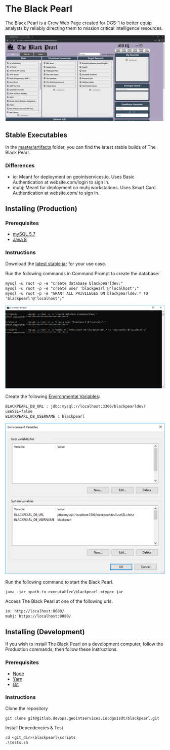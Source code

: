 # The Black Pearl

The Black Pearl is a Crew Web Page created for DGS-1 to better equip analysts by reliably directing them to mission critical intelligence resources.

![The Black Pearl](resources/readme/BlackPearl-HomePage.png?raw=true "The Black Pearl")

## Stable Executables

In the [master/artifacts](https://gitlab.devops.geointservices.io/dgs1sdt/blackpearl/tree/master/artifacts) folder, you can find the latest stable builds of The Black Pearl.

### Differences

* io: Meant for deployment on geointservices.io. Uses Basic Authentication at website.com/login to sign in.
* muhj: Meant for deployment on muhj workstations. Uses Smart Card Authentication at website.com/ to sign in.

## Installing (Production)
### Prerequisites

* [mySQL 5.7](https://downloads.mysql.com/archives/installer/)
* [Java 8](https://www.oracle.com/technetwork/java/javase/downloads/jdk8-downloads-2133151.html)

### Instructions

Download the [latest stable jar](https://gitlab.devops.geointservices.io/dgs1sdt/blackpearl/tree/master/artifacts) for your use case.

Run the following commands in Command Prompt to create the database:

```
mysql -u root -p -e "create database blackpearldev;"
mysql -u root -p -e "create user 'blackpearl'@'localhost';"
mysql -u root -p -e "GRANT ALL PRIVILEGES ON blackpearldev.* TO 'blackpearl'@'localhost';"
```

![Windows - Create Database](resources/readme/Windows-CreateDatabase.png?raw=true "Windows - Create Database")


Create the following [Environmental Variables](https://java.com/en/download/help/path.xml):

```
BLACKPEARL_DB_URL : jdbc:mysql://localhost:3306/blackpearldev?useSSL=false
BLACKPEARL_DB_USERNAME : blackpearl
```  

![Windows Environment Variables](resources/readme/Windows-EnvironmentVariables.png?raw=true "Windows Environment Variables")

Run the following command to start the Black Pearl.

```
java -jar <path-to-executable>\blackpearl-<type>.jar
```

Access The Black Pearl at one of the following urls.
```
io: http://localhost:8080/
muhj: https://localhost:8080/
```

## Installing (Development)

If you wish to install The Black Pearl on a development computer, follow the Production commands, then follow these instructions.

### Prerequisites

* [Node](https://nodejs.org/en/)
* [Yarn](https://yarnpkg.com/en/docs/install)
* [Git](https://git-scm.com/download)

### Instructions

Clone the repository

```
git clone git@gitlab.devops.geointservices.io:dgs1sdt/blackpearl.git
```

Install Dependencies & Test

```
cd <git_dir>\blackpearl\scripts
.\tests.sh
```